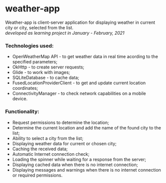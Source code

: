 # weather-app
Weather-app is client-server application for displaying weather in current city or city, selected from the list.   
*developed as learning project in January - February, 2021*
### Technologies used:
- OpenWeatherMap API - to get weather data in real time acording to the specified parameters;
- OkHttp - to create server requests;
- Glide - to work with images;
- SQLiteDatabase - to cache data;
- FusedLocationProviderClient - to get and update current location coordinates;
- ConnectivityManager - to check network capabilities on a mobile device.
### Functionality:
- Request permissions to determine the location;
- Determine the current location and add the name of the found city to the list;
- Ability to select a city from the list;
- Displaying weather data for current or chosen city;
- Caching the received data;
- Automatic Internet connection check;
- Loading the spinner while waiting for a response from the server;
- Displaying cached data when there is no internet connection;
- Displaying messages and warnings when there is no internet connection or required permissions.
